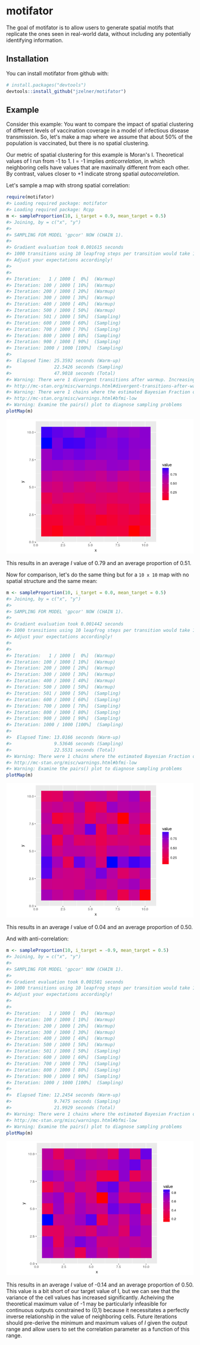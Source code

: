 
<!-- README.md is generated from README.Rmd. Please edit that file -->
motifator
=========

The goal of motifator is to allow users to generate spatial motifs that replicate the ones seen in real-world data, without including any potentially identifying information.

Installation
------------

You can install motifator from github with:

``` r
# install.packages("devtools")
devtools::install_github("jzelner/motifator")
```

Example
-------

Consider this example: You want to compare the impact of spatial clustering of different levels of vaccination coverage in a model of infectious disease transmission. So, let's make a map where we assume that about 50% of the population is vaccinated, but there is no spatial clustering.

Our metric of spatial clustering for this example is Moran's I. Theoretical values of I run from -1 to 1. I = -1 implies *anticorrelation*, in which neighboring cells have values that are maximally different from each other. By contrast, values closer to +1 indicate strong spatial *autocorrelation*.

Let's sample a map with strong spatial correlation:

``` r
require(motifator)
#> Loading required package: motifator
#> Loading required package: Rcpp
m <- sampleProportion(10, i_target = 0.9, mean_target = 0.5)
#> Joining, by = c("x", "y")
#> 
#> SAMPLING FOR MODEL 'gpcor' NOW (CHAIN 1).
#> 
#> Gradient evaluation took 0.001615 seconds
#> 1000 transitions using 10 leapfrog steps per transition would take 16.15 seconds.
#> Adjust your expectations accordingly!
#> 
#> 
#> Iteration:   1 / 1000 [  0%]  (Warmup)
#> Iteration: 100 / 1000 [ 10%]  (Warmup)
#> Iteration: 200 / 1000 [ 20%]  (Warmup)
#> Iteration: 300 / 1000 [ 30%]  (Warmup)
#> Iteration: 400 / 1000 [ 40%]  (Warmup)
#> Iteration: 500 / 1000 [ 50%]  (Warmup)
#> Iteration: 501 / 1000 [ 50%]  (Sampling)
#> Iteration: 600 / 1000 [ 60%]  (Sampling)
#> Iteration: 700 / 1000 [ 70%]  (Sampling)
#> Iteration: 800 / 1000 [ 80%]  (Sampling)
#> Iteration: 900 / 1000 [ 90%]  (Sampling)
#> Iteration: 1000 / 1000 [100%]  (Sampling)
#> 
#>  Elapsed Time: 25.3592 seconds (Warm-up)
#>                22.5426 seconds (Sampling)
#>                47.9018 seconds (Total)
#> Warning: There were 1 divergent transitions after warmup. Increasing adapt_delta above 0.8 may help. See
#> http://mc-stan.org/misc/warnings.html#divergent-transitions-after-warmup
#> Warning: There were 1 chains where the estimated Bayesian Fraction of Missing Information was low. See
#> http://mc-stan.org/misc/warnings.html#bfmi-low
#> Warning: Examine the pairs() plot to diagnose sampling problems
plotMap(m)
```

![](README-example-1.png)

This results in an average *I* value of 0.79 and an average proportion of 0.51.

Now for comparison, let's do the same thing but for a `10 x 10` map with no spatial structure and the same mean:

``` r
m <- sampleProportion(10, i_target = 0.0, mean_target = 0.5)
#> Joining, by = c("x", "y")
#> 
#> SAMPLING FOR MODEL 'gpcor' NOW (CHAIN 1).
#> 
#> Gradient evaluation took 0.001442 seconds
#> 1000 transitions using 10 leapfrog steps per transition would take 14.42 seconds.
#> Adjust your expectations accordingly!
#> 
#> 
#> Iteration:   1 / 1000 [  0%]  (Warmup)
#> Iteration: 100 / 1000 [ 10%]  (Warmup)
#> Iteration: 200 / 1000 [ 20%]  (Warmup)
#> Iteration: 300 / 1000 [ 30%]  (Warmup)
#> Iteration: 400 / 1000 [ 40%]  (Warmup)
#> Iteration: 500 / 1000 [ 50%]  (Warmup)
#> Iteration: 501 / 1000 [ 50%]  (Sampling)
#> Iteration: 600 / 1000 [ 60%]  (Sampling)
#> Iteration: 700 / 1000 [ 70%]  (Sampling)
#> Iteration: 800 / 1000 [ 80%]  (Sampling)
#> Iteration: 900 / 1000 [ 90%]  (Sampling)
#> Iteration: 1000 / 1000 [100%]  (Sampling)
#> 
#>  Elapsed Time: 13.0166 seconds (Warm-up)
#>                9.53646 seconds (Sampling)
#>                22.5531 seconds (Total)
#> Warning: There were 1 chains where the estimated Bayesian Fraction of Missing Information was low. See
#> http://mc-stan.org/misc/warnings.html#bfmi-low
#> Warning: Examine the pairs() plot to diagnose sampling problems
plotMap(m)
```

![](README-example2-1.png)

This results in an average *I* value of 0.04 and an average proportion of 0.50.

And with anti-correlation:

``` r
m <- sampleProportion(10, i_target = -0.9, mean_target = 0.5)
#> Joining, by = c("x", "y")
#> 
#> SAMPLING FOR MODEL 'gpcor' NOW (CHAIN 1).
#> 
#> Gradient evaluation took 0.001501 seconds
#> 1000 transitions using 10 leapfrog steps per transition would take 15.01 seconds.
#> Adjust your expectations accordingly!
#> 
#> 
#> Iteration:   1 / 1000 [  0%]  (Warmup)
#> Iteration: 100 / 1000 [ 10%]  (Warmup)
#> Iteration: 200 / 1000 [ 20%]  (Warmup)
#> Iteration: 300 / 1000 [ 30%]  (Warmup)
#> Iteration: 400 / 1000 [ 40%]  (Warmup)
#> Iteration: 500 / 1000 [ 50%]  (Warmup)
#> Iteration: 501 / 1000 [ 50%]  (Sampling)
#> Iteration: 600 / 1000 [ 60%]  (Sampling)
#> Iteration: 700 / 1000 [ 70%]  (Sampling)
#> Iteration: 800 / 1000 [ 80%]  (Sampling)
#> Iteration: 900 / 1000 [ 90%]  (Sampling)
#> Iteration: 1000 / 1000 [100%]  (Sampling)
#> 
#>  Elapsed Time: 12.2454 seconds (Warm-up)
#>                9.7475 seconds (Sampling)
#>                21.9929 seconds (Total)
#> Warning: There were 1 chains where the estimated Bayesian Fraction of Missing Information was low. See
#> http://mc-stan.org/misc/warnings.html#bfmi-low
#> Warning: Examine the pairs() plot to diagnose sampling problems
plotMap(m)
```

![](README-example3-1.png)

This results in an average *I* value of -0.14 and an average proportion of 0.50. This value is a bit short of our target value of I, but we can see that the variance of the cell values has increased significantly. Acheiving the theoretical maximum value of -1 may be particularly infeasible for continuous outputs constrained to (0,1) because it necessitates a perfectly inverse relationship in the value of neighboring cells. Future iterations should pre-derive the minimum and maximum values of *I* given the output range and allow users to set the correlation parameter as a function of this range.
